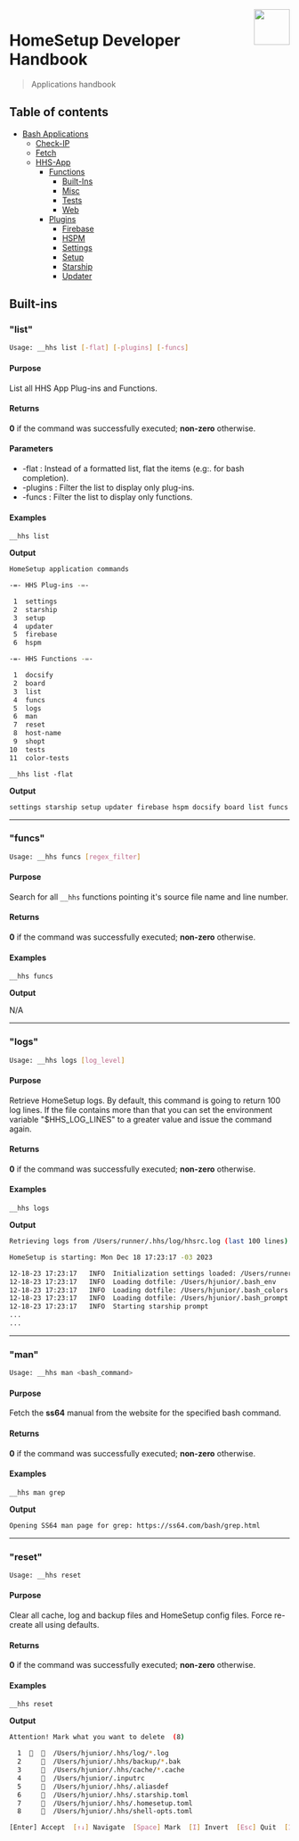 <img src="https://iili.io/HvtxC1S.png" width="64" height="64" align="right" />

# HomeSetup Developer Handbook
>
> Applications handbook

## Table of contents

<!-- toc -->

- [Bash Applications](../../../../applications.md)
  - [Check-IP](../../check-ip.md#check-ip)
  - [Fetch](../../fetch.md#fetch)
  - [HHS-App](../../hhs-app.md#homesetup-application)
    - [Functions](../../hhs-app.md#functions)
      - [Built-Ins](built-ins.md)
      - [Misc](misc.md)
      - [Tests](tests.md)
      - [Web](web.md)
    - [Plugins](../../hhs-app.md#plug-ins)
      - [Firebase](../plugins/firebase.md)
      - [HSPM](../plugins/hspm.md)
      - [Settings](../plugins/settings.md)
      - [Setup](../plugins/setup.md)
      - [Starship](../plugins/starship.md)
      - [Updater](../plugins/updater.md)

<!-- tocstop -->

## Built-ins

### "list"

```bash
Usage: __hhs list [-flat] [-plugins] [-funcs]
```

#### **Purpose**

List all HHS App Plug-ins and Functions.

#### **Returns**

**0** if the command was successfully executed; **non-zero** otherwise.

#### **Parameters**

  - -flat     : Instead of a formatted list, flat the items (e.g:. for bash completion).
  - -plugins  : Filter the list to display only plug-ins.
  - -funcs    : Filter the list to display only functions.

#### **Examples**

`__hhs list`

**Output**

```bash
HomeSetup application commands

-=- HHS Plug-ins -=-

 1  settings
 2  starship
 3  setup
 4  updater
 5  firebase
 6  hspm

-=- HHS Functions -=-

 1  docsify
 2  board
 3  list
 4  funcs
 5  logs
 6  man
 7  reset
 8  host-name
 9  shopt
10  tests
11  color-tests
```

`__hhs list -flat`

**Output**

```bash
settings starship setup updater firebase hspm docsify board list funcs logs man reset host-name shopt tests color-tests
```

------

### "funcs"

```bash
Usage: __hhs funcs [regex_filter]
```

#### **Purpose**

Search for all `__hhs` functions pointing it's source file name and line number.

#### **Returns**

**0** if the command was successfully executed; **non-zero** otherwise.

#### **Examples**

`__hhs funcs`

**Output**

N/A

------

### "logs"

```bash
Usage: __hhs logs [log_level]
```

#### **Purpose**

Retrieve HomeSetup logs. By default, this command is going to return 100 log lines. If the file contains more than that
you can set the environment variable \"$HHS_LOG_LINES\" to a greater value and issue the command again.

#### **Returns**

**0** if the command was successfully executed; **non-zero** otherwise.

#### **Examples**

`__hhs logs`

**Output**

```bash
Retrieving logs from /Users/runner/.hhs/log/hhsrc.log (last 100 lines) [level='ALL'] :

HomeSetup is starting: Mon Dec 18 17:23:17 -03 2023

12-18-23 17:23:17   INFO  Initialization settings loaded: /Users/runner/.hhs/.homesetup.toml
12-18-23 17:23:17   INFO  Loading dotfile: /Users/hjunior/.bash_env
12-18-23 17:23:17   INFO  Loading dotfile: /Users/hjunior/.bash_colors
12-18-23 17:23:17   INFO  Loading dotfile: /Users/hjunior/.bash_prompt
12-18-23 17:23:17   INFO  Starting starship prompt
...
...
```

------

### "man"

```bash
Usage: __hhs man <bash_command>
```

#### **Purpose**

Fetch the **ss64** manual from the website for the specified bash command.

#### **Returns**

**0** if the command was successfully executed; **non-zero** otherwise.

#### **Examples**

`__hhs man grep`

**Output**

```bash
Opening SS64 man page for grep: https://ss64.com/bash/grep.html
```

------

### "reset"

```bash
Usage: __hhs reset
```

#### **Purpose**

Clear all cache, log and backup files and HomeSetup config files. Force re-create all using defaults.

#### **Returns**

**0** if the command was successfully executed; **non-zero** otherwise.

#### **Examples**

`__hhs reset`

**Output**

```bash
Attention! Mark what you want to delete  (8)

  1      /Users/hjunior/.hhs/log/*.log
  2       /Users/hjunior/.hhs/backup/*.bak
  3       /Users/hjunior/.hhs/cache/*.cache
  4       /Users/hjunior/.inputrc
  5       /Users/hjunior/.hhs/.aliasdef
  6       /Users/hjunior/.hhs/.starship.toml
  7       /Users/hjunior/.hhs/.homesetup.toml
  8       /Users/hjunior/.hhs/shell-opts.toml

[Enter] Accept  [↑↓] Navigate  [Space] Mark  [I] Invert  [Esc] Quit  [1..8] Goto:
```
